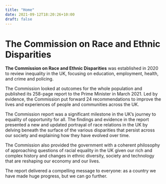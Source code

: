 ```yaml
---
title: "Home"
date: 2021-09-12T18:20:26+10:00
draft: false
---
```


<h1 class="govuk-heading-l">The Commission on Race and Ethnic Disparities</h1>
<p class="govuk-body-s"><strong>The Commission on Race and Ethnic Disparities</strong> was established in 2020 to review inequality in the UK, focusing on education, employment, health, and crime and policing.</p>

<p class="govuk-body-s">The Commission looked at outcomes for the whole population and published its 258-page report to the Prime Minister in March 2021. Led by evidence, the Commission put forward 24 recommendations to improve the lives and experiences of people and communities across the UK.</p>

<p class="govuk-body-s">The Commission report was a significant milestone in the UK’s journey to equality of opportunity for all. The findings and evidence in the report presented a new and updated portrayal of race relations in the UK by delving beneath the surface of the various disparities that persist across our society and explaining how they have evolved over time.</p>

<p class="govuk-body-s">The Commission also provided the government with a coherent philosophy of approaching questions of racial equality in the UK given our rich and complex history and changes in ethnic diversity, society and technology that are reshaping our economy and our lives.</p>

<p class="govuk-body-s">The report delivered a compelling message to everyone: as a country we have made huge progress, but we can go further.</p>